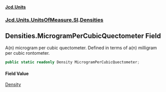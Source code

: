 #### [Jcd.Units](index.md 'index')
### [Jcd.Units.UnitsOfMeasure.SI](Jcd.Units.UnitsOfMeasure.SI.md 'Jcd.Units.UnitsOfMeasure.SI').[Densities](Jcd.Units.UnitsOfMeasure.SI.Densities.md 'Jcd.Units.UnitsOfMeasure.SI.Densities')

## Densities.MicrogramPerCubicQuectometer Field

A(n) microgram per cubic quectometer. Defined in terms of a(n) milligram per cubic rontometer.

```csharp
public static readonly Density MicrogramPerCubicQuectometer;
```

#### Field Value
[Density](Jcd.Units.UnitTypes.Density.md 'Jcd.Units.UnitTypes.Density')